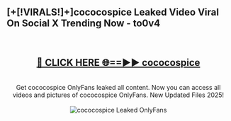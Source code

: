 <h2>[+[!VIRALS!]+]cococospice Leaked Video Viral On Social X Trending Now - to0v4</h2>
<br>
<div align="center">
<h2><a href="https://libra.edu.pl?cococospice" rel="nofollow">🔴 CLICK HERE 🌐==►► cococospice</a></h2>
<br>
Get cococospice OnlyFans leaked all content. Now you can access all videos and pictures of cococospice OnlyFans. New Updated Files 2025!
<br>
<br>
<a href="https://libra.edu.pl?cococospice" rel="nofollow" data-target="animated-image.originalLink"><img src="https://i.ibb.co.com/WyWwxjT/player-gif2.gif" alt="cococospice Leaked OnlyFans" style="max-width: 100%; display: inline-block;" data-target="animated-image.originalImage"></a>
</div>
<br>